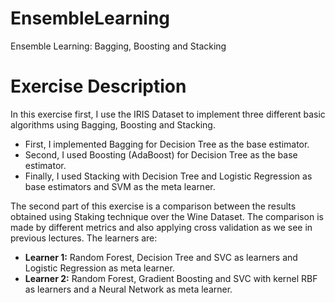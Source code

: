 # EnsembleLearning
Ensemble Learning: Bagging, Boosting and Stacking


# Exercise Description

In this exercise first, I use the IRIS Dataset to implement three different basic algorithms using Bagging, Boosting and Stacking.


*   First, I implemented Bagging for Decision Tree as the base estimator.
*   Second, I used Boosting (AdaBoost) for Decision Tree as the base estimator.
*   Finally, I used Stacking with Decision Tree and Logistic Regression as base estimators and SVM as the meta learner.

The second part of this exercise is a comparison between the results obtained using Staking technique over the Wine Dataset. The comparison is made by different metrics and also applying cross validation as we see in previous lectures.
The learners are:

*   **Learner 1:** Random Forest, Decision Tree and SVC as learners and Logistic Regression as meta learner.
*   **Learner 2:** Random Forest, Gradient Boosting and SVC with kernel RBF as learners and a Neural Network as meta learner.
